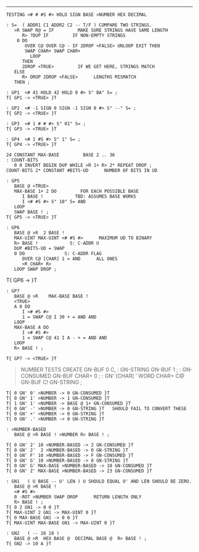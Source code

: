 ------------------------------------------------------------------------
    TESTING <# # #S #> HOLD SIGN BASE >NUMBER HEX DECIMAL

    : S=  ( ADDR1 C1 ADDR2 C2 -- T/F ) COMPARE TWO STRINGS.
       >R SWAP R@ = IF         MAKE SURE STRINGS HAVE SAME LENGTH
          R> ?DUP IF         IF NON-EMPTY STRINGS
        0 DO
           OVER C@ OVER C@ - IF 2DROP <FALSE> UNLOOP EXIT THEN
           SWAP CHAR+ SWAP CHAR+
             LOOP
          THEN
          2DROP <TRUE>         IF WE GET HERE, STRINGS MATCH
       ELSE
          R> DROP 2DROP <FALSE>      LENGTHS MISMATCH
       THEN ;

    : GP1  <# 41 HOLD 42 HOLD 0 #> S" BA" S= ;
    T{ GP1 -> <TRUE> }T

    : GP2  <# -1 SIGN 0 SIGN -1 SIGN 0 #> S" --" S= ;
    T{ GP2 -> <TRUE> }T

    : GP3  <# 1 # # #> S" 01" S= ;
    T{ GP3 -> <TRUE> }T

    : GP4  <# 1 #S #> S" 1" S= ;
    T{ GP4 -> <TRUE> }T

    24 CONSTANT MAX-BASE         BASE 2 .. 36
    : COUNT-BITS
       0 0 INVERT BEGIN DUP WHILE >R 1+ R> 2* REPEAT DROP ;
    COUNT-BITS 2* CONSTANT #BITS-UD      NUMBER OF BITS IN UD

    : GP5
       BASE @ <TRUE>
       MAX-BASE 1+ 2 DO         FOR EACH POSSIBLE BASE
          I BASE !            TBD: ASSUMES BASE WORKS
          I <# #S #> S" 10" S= AND
       LOOP
       SWAP BASE ! ;
    T{ GP5 -> <TRUE> }T

    : GP6
       BASE @ >R  2 BASE !
       MAX-UINT MAX-UINT <# #S #>      MAXIMUM UD TO BINARY
       R> BASE !            S: C-ADDR U
       DUP #BITS-UD = SWAP
       0 DO               S: C-ADDR FLAG
          OVER C@ [CHAR] 1 = AND      ALL ONES
          >R CHAR+ R>
       LOOP SWAP DROP ;
T{ GP6 -> <TRUE> }T

    : GP7
       BASE @ >R    MAX-BASE BASE !
       <TRUE>
       A 0 DO
          I <# #S #>
          1 = SWAP C@ I 30 + = AND AND
       LOOP
       MAX-BASE A DO
          I <# #S #>
          1 = SWAP C@ 41 I A - + = AND AND
       LOOP
       R> BASE ! ;

    T{ GP7 -> <TRUE> }T

>NUMBER TESTS
    CREATE GN-BUF 0 C,
    : GN-STRING   GN-BUF 1 ;
    : GN-CONSUMED   GN-BUF CHAR+ 0 ;
    : GN'      [CHAR] ' WORD CHAR+ C@ GN-BUF C!  GN-STRING ;

    T{ 0 GN' 0' >NUMBER -> 0 GN-CONSUMED }T
    T{ 0 GN' 1' >NUMBER -> 1 GN-CONSUMED }T
    T{ 1 GN' 1' >NUMBER -> BASE @ 1+ GN-CONSUMED }T
    T{ 0 GN' -' >NUMBER -> 0 GN-STRING }T   SHOULD FAIL TO CONVERT THESE
    T{ 0 GN' +' >NUMBER -> 0 GN-STRING }T
    T{ 0 GN' .' >NUMBER -> 0 GN-STRING }T

    : >NUMBER-BASED
       BASE @ >R BASE ! >NUMBER R> BASE ! ;

    T{ 0 GN' 2' 10 >NUMBER-BASED -> 2 GN-CONSUMED }T
    T{ 0 GN' 2'  2 >NUMBER-BASED -> 0 GN-STRING }T
    T{ 0 GN' F' 10 >NUMBER-BASED -> F GN-CONSUMED }T
    T{ 0 GN' G' 10 >NUMBER-BASED -> 0 GN-STRING }T
    T{ 0 GN' G' MAX-BASE >NUMBER-BASED -> 10 GN-CONSUMED }T
    T{ 0 GN' Z' MAX-BASE >NUMBER-BASED -> 23 GN-CONSUMED }T

    : GN1   ( U BASE -- U' LEN ) U SHOULD EQUAL U' AND LEN SHOULD BE ZERO.
       BASE @ >R BASE !
       <# #S #>
       0 -ROT >NUMBER SWAP DROP      RETURN LENGTH ONLY
       R> BASE ! ;
    T{ 0 2 GN1 -> 0 0 }T
    T{ MAX-UINT 2 GN1 -> MAX-UINT 0 }T
    T{ 0 MAX-BASE GN1 -> 0 0 }T
    T{ MAX-UINT MAX-BASE GN1 -> MAX-UINT 0 }T

    : GN2   ( -- 16 10 )
       BASE @ >R  HEX BASE @  DECIMAL BASE @  R> BASE ! ;
    T{ GN2 -> 10 A }T
